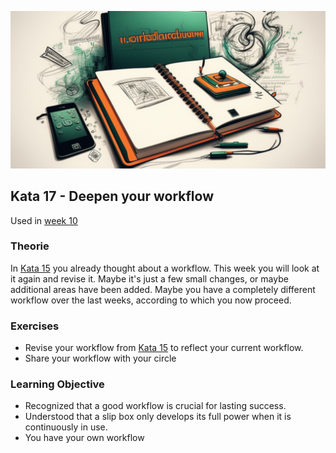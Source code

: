 ![Workflow](images/woche11.png)

## Kata 17 - Deepen your workflow

Used in [week 10](2-1-Woche-10.md)

### Theorie

In [Kata 15](2-1-Kata-15.md) you already thought about a workflow. This week you will look at it again and revise it. Maybe it's just a few small changes, or maybe additional areas have been added. Maybe you have a completely different workflow over the last weeks, according to which you now proceed.


### Exercises
- Revise your workflow from [Kata 15](2-1-Kata-15.md) to reflect your current workflow.
- Share your workflow with your circle


### Learning Objective
- Recognized that a good workflow is crucial for lasting success.
- Understood that a slip box only develops its full power when it is continuously in use.
- You have your own workflow
<script src="https://giscus.app/client.js"
        data-repo="cogneon/lernos-zettelkasten"
        data-repo-id="R_kgDOI5YY1w"
        data-category="Announcements"
        data-category-id="DIC_kwDOI5YY184CUTx3"
        data-mapping="pathname"
        data-strict="0"
        data-reactions-enabled="1"
        data-emit-metadata="0"
        data-input-position="bottom"
        data-theme="light"
        data-lang="de"
        crossorigin="anonymous"
        async>
</script>
